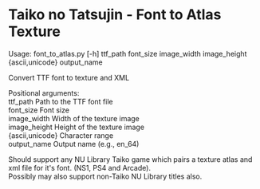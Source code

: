 # Taiko no Tatsujin - Font to Atlas Texture  

Usage: font_to_atlas.py [-h] ttf_path font_size image_width image_height {ascii,unicode} output_name  

Convert TTF font to texture and XML  

Positional arguments:  
  ttf_path         Path to the TTF font file  
  font_size        Font size  
  image_width      Width of the texture image  
  image_height     Height of the texture image  
  {ascii,unicode}  Character range  
  output_name      Output name (e.g., en_64)  

Should support any NU Library Taiko game which pairs a texture atlas and xml file for it's font. (NS1, PS4 and Arcade).   
Possibly may also support non-Taiko NU Library titles also.  